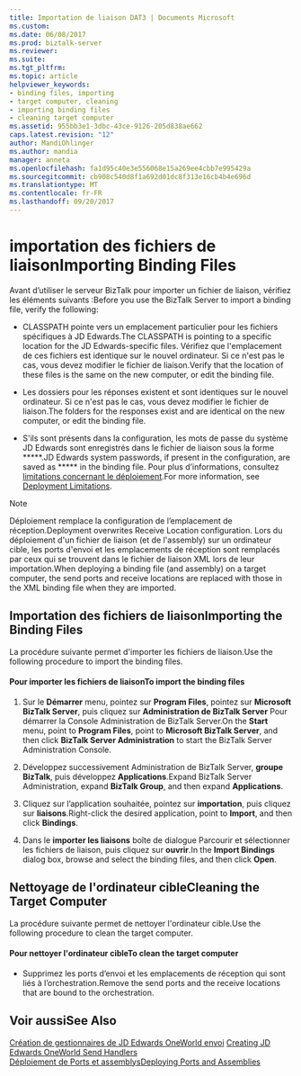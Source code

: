 ```yaml
---
title: Importation de liaison DAT3 | Documents Microsoft
ms.custom: 
ms.date: 06/08/2017
ms.prod: biztalk-server
ms.reviewer: 
ms.suite: 
ms.tgt_pltfrm: 
ms.topic: article
helpviewer_keywords:
- binding files, importing
- target computer, cleaning
- importing binding files
- cleaning target computer
ms.assetid: 955bb3e1-3dbc-43ce-9126-205d838ae662
caps.latest.revision: "12"
author: MandiOhlinger
ms.author: mandia
manager: anneta
ms.openlocfilehash: fa1d95c40e3e556068e15a269ee4cbb7e995429a
ms.sourcegitcommit: cb908c540d8f1a692d01dc8f313e16cb4b4e696d
ms.translationtype: MT
ms.contentlocale: fr-FR
ms.lasthandoff: 09/20/2017
---
```

# <a name="importing-binding-files"></a><span data-ttu-id="b2c5f-102">importation des fichiers de liaison</span><span class="sxs-lookup"><span data-stu-id="b2c5f-102">Importing Binding Files</span></span>
<span data-ttu-id="b2c5f-103">Avant d’utiliser le serveur BizTalk pour importer un fichier de liaison, vérifiez les éléments suivants :</span><span class="sxs-lookup"><span data-stu-id="b2c5f-103">Before you use the BizTalk Server to import a binding file, verify the following:</span></span>  
  
-   <span data-ttu-id="b2c5f-104">CLASSPATH pointe vers un emplacement particulier pour les fichiers spécifiques à JD Edwards.</span><span class="sxs-lookup"><span data-stu-id="b2c5f-104">The CLASSPATH is pointing to a specific location for the JD Edwards-specific files.</span></span> <span data-ttu-id="b2c5f-105">Vérifiez que l'emplacement de ces fichiers est identique sur le nouvel ordinateur. Si ce n'est pas le cas, vous devez modifier le fichier de liaison.</span><span class="sxs-lookup"><span data-stu-id="b2c5f-105">Verify that the location of these files is the same on the new computer, or edit the binding file.</span></span>  
  
-   <span data-ttu-id="b2c5f-106">Les dossiers pour les réponses existent et sont identiques sur le nouvel ordinateur. Si ce n'est pas le cas, vous devez modifier le fichier de liaison.</span><span class="sxs-lookup"><span data-stu-id="b2c5f-106">The folders for the responses exist and are identical on the new computer, or edit the binding file.</span></span>  
  
-   <span data-ttu-id="b2c5f-107">S'ils sont présents dans la configuration, les mots de passe du système JD Edwards sont enregistrés dans le fichier de liaison sous la forme *****.</span><span class="sxs-lookup"><span data-stu-id="b2c5f-107">JD Edwards system passwords, if present in the configuration, are saved as ***** in the binding file.</span></span> <span data-ttu-id="b2c5f-108">Pour plus d’informations, consultez [limitations concernant le déploiement](../core/deployment-limitations2.md).</span><span class="sxs-lookup"><span data-stu-id="b2c5f-108">For more information, see [Deployment Limitations](../core/deployment-limitations2.md).</span></span>  
  
> [!NOTE]
>  <span data-ttu-id="b2c5f-109">Déploiement remplace la configuration de l’emplacement de réception.</span><span class="sxs-lookup"><span data-stu-id="b2c5f-109">Deployment overwrites Receive Location configuration.</span></span> <span data-ttu-id="b2c5f-110">Lors du déploiement d'un fichier de liaison (et de l'assembly) sur un ordinateur cible, les ports d'envoi et les emplacements de réception sont remplacés par ceux qui se trouvent dans le fichier de liaison XML lors de leur importation.</span><span class="sxs-lookup"><span data-stu-id="b2c5f-110">When deploying a binding file (and assembly) on a target computer, the send ports and receive locations are replaced with those in the XML binding file when they are imported.</span></span>  
  
## <a name="importing-the-binding-files"></a><span data-ttu-id="b2c5f-111">Importation des fichiers de liaison</span><span class="sxs-lookup"><span data-stu-id="b2c5f-111">Importing the Binding Files</span></span>  
 <span data-ttu-id="b2c5f-112">La procédure suivante permet d'importer les fichiers de liaison.</span><span class="sxs-lookup"><span data-stu-id="b2c5f-112">Use the following procedure to import the binding files.</span></span>  
  
#### <a name="to-import-the-binding-files"></a><span data-ttu-id="b2c5f-113">Pour importer les fichiers de liaison</span><span class="sxs-lookup"><span data-stu-id="b2c5f-113">To import the binding files</span></span>  
  
1.  <span data-ttu-id="b2c5f-114">Sur le **Démarrer** menu, pointez sur **Program Files**, pointez sur **Microsoft BizTalk Server**, puis cliquez sur **Administration de BizTalk Server** Pour démarrer la Console Administration de BizTalk Server.</span><span class="sxs-lookup"><span data-stu-id="b2c5f-114">On the **Start** menu, point to **Program Files**, point to **Microsoft BizTalk Server**, and then click **BizTalk Server Administration** to start the BizTalk Server Administration Console.</span></span>  
  
2.  <span data-ttu-id="b2c5f-115">Développez successivement Administration de BizTalk Server, **groupe BizTalk**, puis développez **Applications**.</span><span class="sxs-lookup"><span data-stu-id="b2c5f-115">Expand BizTalk Server Administration, expand **BizTalk Group**, and then expand **Applications**.</span></span>  
  
3.  <span data-ttu-id="b2c5f-116">Cliquez sur l’application souhaitée, pointez sur **importation**, puis cliquez sur **liaisons**.</span><span class="sxs-lookup"><span data-stu-id="b2c5f-116">Right-click the desired application, point to **Import**, and then click **Bindings**.</span></span>  
  
4.  <span data-ttu-id="b2c5f-117">Dans le **importer les liaisons** boîte de dialogue Parcourir et sélectionner les fichiers de liaison, puis cliquez sur **ouvrir**.</span><span class="sxs-lookup"><span data-stu-id="b2c5f-117">In the **Import Bindings** dialog box, browse and select the binding files, and then click **Open**.</span></span>  
  
## <a name="cleaning-the-target-computer"></a><span data-ttu-id="b2c5f-118">Nettoyage de l'ordinateur cible</span><span class="sxs-lookup"><span data-stu-id="b2c5f-118">Cleaning the Target Computer</span></span>  
 <span data-ttu-id="b2c5f-119">La procédure suivante permet de nettoyer l'ordinateur cible.</span><span class="sxs-lookup"><span data-stu-id="b2c5f-119">Use the following procedure to clean the target computer.</span></span>  
  
#### <a name="to-clean-the-target-computer"></a><span data-ttu-id="b2c5f-120">Pour nettoyer l'ordinateur cible</span><span class="sxs-lookup"><span data-stu-id="b2c5f-120">To clean the target computer</span></span>  
  
-   <span data-ttu-id="b2c5f-121">Supprimez les ports d’envoi et les emplacements de réception qui sont liés à l’orchestration.</span><span class="sxs-lookup"><span data-stu-id="b2c5f-121">Remove the send ports and the receive locations that are bound to the orchestration.</span></span>  
  
## <a name="see-also"></a><span data-ttu-id="b2c5f-122">Voir aussi</span><span class="sxs-lookup"><span data-stu-id="b2c5f-122">See Also</span></span>  
 <span data-ttu-id="b2c5f-123">[Création de gestionnaires de JD Edwards OneWorld envoi](../core/creating-jd-edwards-oneworld-send-handlers.md) </span><span class="sxs-lookup"><span data-stu-id="b2c5f-123">[Creating JD Edwards OneWorld Send Handlers](../core/creating-jd-edwards-oneworld-send-handlers.md) </span></span>  
 [<span data-ttu-id="b2c5f-124">Déploiement de Ports et assemblys</span><span class="sxs-lookup"><span data-stu-id="b2c5f-124">Deploying Ports and Assemblies</span></span>](../core/deploying-ports-and-assemblies4.md)